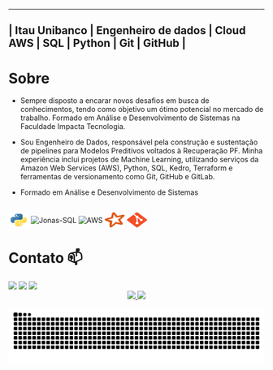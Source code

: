   ---------------------------------------------------------------------------------
  | Itau Unibanco | Engenheiro de dados | Cloud AWS | SQL | Python | Git | GitHub |
  ---------------------------------------------------------------------------------


# Sobre

- Sempre disposto a encarar novos desafios em busca de conhecimentos, tendo como objetivo um ótimo potencial no mercado de trabalho. Formado em Análise e Desenvolvimento de Sistemas na Faculdade Impacta Tecnologia.

- Sou Engenheiro de Dados, responsável pela construção e sustentação de pipelines para Modelos Preditivos voltados à Recuperação PF. Minha experiência inclui projetos de Machine Learning, utilizando serviços da Amazon Web Services (AWS), Python, SQL, Kedro, Terraform e ferramentas de versionamento como Git, GitHub e GitLab.

- Formado em Análise e Desenvolvimento de Sistemas
  
<div style="display: inline_block"><br>
  <!-- Linguagens -->
  <img align="center" alt="Jonas-Python" height="30" width="40" src="https://raw.githubusercontent.com/devicons/devicon/master/icons/python/python-original.svg">
  <img align="center" alt="Jonas-SQL" height="30" width="40" src="https://img.icons8.com/ios-filled/50/4479A1/sql.png">
  
  <!-- Cloud e Data -->
  <img align="center" alt="AWS" height="30" width="40" src="https://icongr.am/devicon/amazonwebservices-original.svg?size=40" />
  <img align="center" alt="Jonas-Spark" height="30" width="40" src="https://raw.githubusercontent.com/devicons/devicon/master/icons/apachespark/apachespark-original.svg">

  <!-- Ferramentas -->
  <img align="center" alt="Jonas-Git" height="30" width="40" src="https://raw.githubusercontent.com/devicons/devicon/master/icons/git/git-original.svg">
</div>


# Contato 📫 
<div>
  <a href="https://www.instagram.com/jonas_gomes.x/" target="_blank"><img src="https://img.shields.io/badge/-Instagram-%23E4405F?style=for-the-badge&logo=instagram&logoColor=white" target="_blank"></a>
  <a href = "mailto:jonasgomesxavier0706@gmail.com"><img src="https://img.shields.io/badge/-Gmail-%23333?style=for-the-badge&logo=gmail&logoColor=white" target="_blank"></a>
  <a href="https://www.linkedin.com/in/jonas-gomes-xavier-5305011a7/" target="_blank"><img src="https://img.shields.io/badge/-LinkedIn-%230077B5?style=for-the-badge&logo=linkedin&logoColor=white" target="_blank"></a> 
</div>



<div align="center">
  <a href="https://github.com/JonasGX">
  <img height="150em" src="https://github-readme-stats.vercel.app/api?username=JonasGX&show_icons=true&theme=dark&include_all_commits=true&count_private=true"/>
  <img height="150em" src="https://github-readme-stats.vercel.app/api/top-langs/?username=JonasGX&layout=compact&langs_count=7&theme=dark"/>
</div>
  
![Snake animation](https://github.com/JonasGX/JonasGX/blob/output/github-contribution-grid-snake.svg?raw=true)
